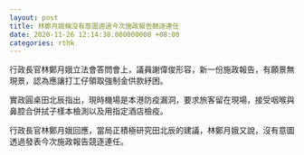 ```yaml
---
layout: post
title: 林鄭月娥稱沒有意圖透過今次施政報告競逐連任
date: 2020-11-26 12:14:38.000000000 +08:00
categories: rthk
---
```


行政長官林鄭月娥立法會答問會上，議員謝偉俊形容，新一份施政報告，有願景無現景，認為應讓打工仔領取強制金供款紓困。

實政圓桌田北辰指出，現時機場是本港防疫漏洞，要求旅客留在現場，接受咽喉與鼻腔合併拭子樣本檢測以及用指定酒店檢疫。

行政長官林鄭月娥回應，當局正積極研究田北辰的建議，林鄭月娥又說，沒有意圖透過發表今次施政報告競逐連任。
